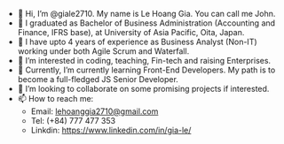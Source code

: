 - 👋 Hi, I’m @giale2710. My name is Le Hoang Gia. You can call me John.
- 👋 I graduated as Bachelor of Business Administration (Accounting and Finance, IFRS base), at University of Asia Pacific, Oita, Japan.
- 👋 I have upto 4 years of experience as Business Analyst (Non-IT) working under both Agile Scrum and Waterfall.
- 👀 I’m interested in coding, teaching, Fin-tech and raising Enterprises.
- 🌱 Currently, I’m currently learning Front-End Developers. My path is to become a full-fledged JS Senior Developer.
- 💞️ I’m looking to collaborate on some promising projects if interested.
- 📫 How to reach me:
   + Email: lehoanggia2710@gmail.com
   + Tel: (+84) 777 477 353
   + Linkdin: https://www.linkedin.com/in/gia-le/

<!---
giale2710/giale2710 is a ✨ special ✨ repository because its `README.md` (this file) appears on your GitHub profile.
You can click the Preview link to take a look at your changes.
--->
